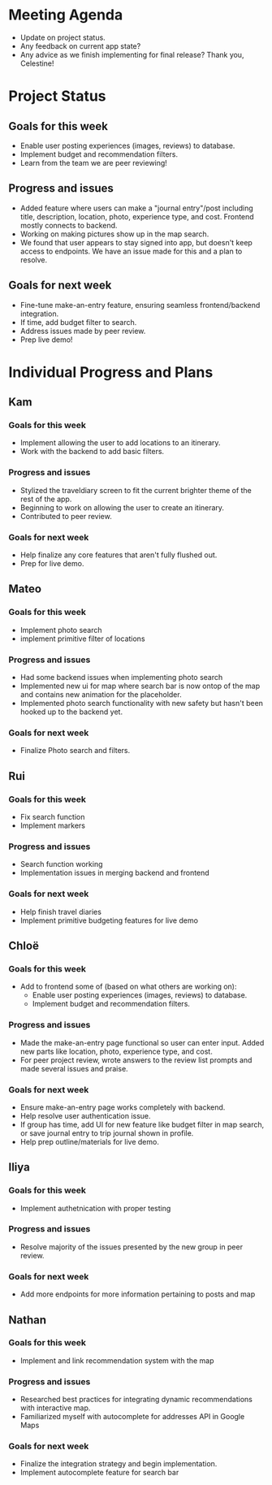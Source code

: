# Meeting Agenda
- Update on project status.
- Any feedback on current app state?
- Any advice as we finish implementing for final release? 
Thank you, Celestine! 

# Project Status
## Goals for this week
- Enable user posting experiences (images, reviews) to database.
- Implement budget and recommendation filters.  
- Learn from the team we are peer reviewing! 
## Progress and issues
- Added feature where users can make a "journal entry"/post including title, description, location, photo, experience type, and cost. Frontend mostly connects to backend. 
- Working on making pictures show up in the map search.
- We found that user appears to stay signed into app, but doesn't keep access to endpoints. We have an issue made for this and a plan to resolve. 
## Goals for next week
- Fine-tune make-an-entry feature, ensuring seamless frontend/backend integration.
- If time, add budget filter to search.
- Address issues made by peer review.
- Prep live demo!

# Individual Progress and Plans
## Kam
### Goals for this week
- Implement allowing the user to add locations to an itinerary.
- Work with the backend to add basic filters.
### Progress and issues
- Stylized the traveldiary screen to fit the current brighter theme of the rest of the app.
- Beginning to work on allowing the user to create an itinerary.
- Contributed to peer review.
### Goals for next week
- Help finalize any core features that aren't fully flushed out.
- Prep for live demo.


## Mateo
### Goals for this week
- Implement photo search
- implement primitive filter of locations
### Progress and issues
- Had some backend issues when implementing photo search
- Implemented new ui for map where search bar is now ontop of the map and contains new animation for the placeholder.
- Implemented photo search functionality with new safety but hasn't been hooked up to the backend yet.
### Goals for next week
- Finalize Photo search and filters.
 
## Rui
### Goals for this week
- Fix search function
- Implement markers
### Progress and issues
- Search function working
- Implementation issues in merging backend and frontend
### Goals for next week
- Help finish travel diaries
- Implement primitive budgeting features for live demo

## Chloë
### Goals for this week
- Add to frontend some of (based on what others are working on):
  - Enable user posting experiences (images, reviews) to database.
  - Implement budget and recommendation filters.  
### Progress and issues
- Made the make-an-entry page functional so user can enter input. Added new parts like location, photo, experience type, and cost.
- For peer project review, wrote answers to the review list prompts and made several issues and praise. 
### Goals for next week
- Ensure make-an-entry page works completely with backend.
- Help resolve user authentication issue.
- If group has time, add UI for new feature like budget filter in map search, or save journal entry to trip journal shown in profile. 
- Help prep outline/materials for live demo. 

## Iliya
### Goals for this week
- Implement authetnication with proper testing
### Progress and issues
- Resolve majority of the issues presented by the new group in peer review.
### Goals for next week
- Add more endpoints for more information pertaining to posts and map

## Nathan
### Goals for this week
- Implement and link recommendation system with the map
### Progress and issues
- Researched best practices for integrating dynamic recommendations with interactive map.
- Familiarized myself with autocomplete for addresses API in Google Maps
### Goals for next week 
- Finalize the integration strategy and begin implementation.
- Implement autocomplete feature for search bar
